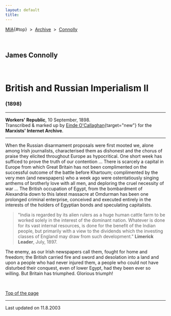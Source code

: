 ```yaml
---
layout: default
title: 
---
```

[MIA](../../../../index.htm){#top}  \> 
[Archive](../../../index.htm)  \>  [Connolly](../../index.htm)

 

## James Connolly

 

# British and Russian Imperialism II

### (1898)

------------------------------------------------------------------------

**Workers' Republic**, 10 September, 1898.\
Transcribed & marked up by [Einde
O'Callaghan](../../../../admin/volunteers/biographies/eocallaghan.htm){target="new"}
for the **Marxists' Internet Archive**.

------------------------------------------------------------------------

When the Russian disarmament proposals were first mooted we, alone among
Irish journalists, characterised them as dishonest and the chorus of
praise they elicited throughout Europe as hypocritical. One short week
has sufficed to prove the truth of our contention \... There is scarcely
a capital in Europe from which Great Britain has not been complimented
on the successful outcome of the battle before Khartoum; complimented by
the very men (and newspapers) who a week ago were ostentatiously singing
anthems of brotherly love with all men, and deploring the cruel
necessity of war \... The British occupation of Egypt, from the
bombardment of Alexandria down to this latest massacre at Omdurman has
been one prolonged criminal enterprise, conceived and executed entirely
in the interests of the holders of Egyptian bonds and speculating
capitalists.

> "India is regarded by its alien rulers as a huge human cattle farm to
> be worked solely in the interest of the dominant nation. Whatever is
> done for its vast internal resources, is done for the benefit of the
> Indian people, but primarily with a view to the dividends which the
> investing classes of England may draw from such development."
> **Limerick Leader**, July, 1897.

The enemy, as our Irish newspapers call them, fought for home and
freedom; the British carried fire and sword and desolation into a land
and upon a people who had never injured them, a people who could not
have disturbed their conquest, even of lower Egypt, had they been ever
so willing. But Britain has triumphed. Glorious triumph!

 

[Top of the page](#top)

------------------------------------------------------------------------

Last updated on 11.8.2003

